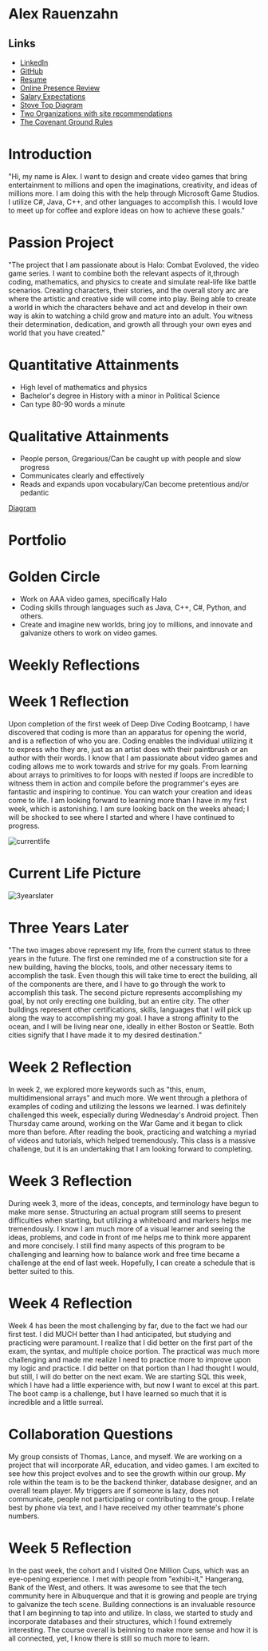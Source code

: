 # Alex Rauenzahn

## Links

* [LinkedIn](https://www.linkedin.com/in/alex-rauenzahn-0b77a5105/)
* [GitHub](https://www.github.com/ArchaicScribe)
* [Resume](https://drive.google.com/file/d/1XMQxRRLpkN3rFK-aSvPaTWAYjBnkrmFA/view?usp=sharing)
* [Online Presence Review](https://drive.google.com/open?id=1DYJu8Ien7T6O2qt7Rr-FUlUghOtemlW1_5JMT3MJGvM)
* [Salary Expectations](https://docs.google.com/document/d/14ZO9XWcttnFi9OyXB9j_3dCPzZJreX2IG7XiVZ_1f5Q/edit?usp=sharing)
* [Stove Top Diagram](https://drive.google.com/file/d/1y52sb3AluAXXfhuVhGT3phNTP2gtS1iZ/view?usp=sharing)
* [Two Organizations with site recommendations](https://docs.google.com/document/d/1A4dRdTs_4ew8_l0rxbQ_xEuyCnbgId7U8hiRHfS36iI/edit?usp=sharing)
* [The Covenant Ground Rules](https://github.com/project-progression-system/ground-rules)

# Introduction
 "Hi, my name is Alex. I want to design and create video games that bring entertainment to millions and open the imaginations, creativity, and ideas of millions more. I am doing this with the help through Microsoft Game Studios. I utilize C#, Java, C++, and other languages to accomplish this. I would love to meet up for coffee and explore ideas on how to achieve these goals."

# Passion Project
 "The project that I am passionate about is Halo: Combat Evoloved, the video game series. I want to combine both the relevant aspects of it,through coding, mathematics, and physics to create and simulate real-life like battle scenarios. Creating characters, their stories, and the overall story arc are where the artistic and creative side will come into play. Being able to create a world in which the characters behave and act and develop in their own way is akin to watching a child grow and mature into an adult. You witness their determination, dedication, and growth all through your own eyes and world that you have created."

# Quantitative Attainments

* High level of mathematics and physics
* Bachelor's degree in History with a minor in Political Science
* Can type 80-90 words a minute

# Qualitative Attainments

* People person, Gregarious/Can be caught up with people and slow progress
* Communicates clearly and effectively
* Reads and expands upon vocabulary/Can become pretentious and/or pedantic 

[Diagram](https://drive.google.com/file/d/1GDOnf3-KpwQF0gYJmHCfq0XlY-SF7Ww8/view?usp=sharing)
# Portfolio

# Golden Circle
* Work on AAA video games, specifically Halo 
* Coding skills through languages such as Java, C++, C#, Python, and others.
* Create and imagine new worlds, bring joy to millions, and innovate and galvanize others to work on video games.


# Weekly Reflections
  # Week 1 Reflection
  Upon completion of the first week of Deep Dive Coding Bootcamp, I have discovered that coding is more than an apparatus for opening the world, and is a reflection of who you are. Coding enables the individual utilizing it to express who they are, just as an artist does with their paintbrush or an author with their words. I know that I am passionate about video games and coding allows me to work towards and strive for my goals. From learning about arrays to primitives to for loops with nested if loops are incredible to witness them in action and compile before the programmer's eyes are fantastic and inspiring to continue. You can watch your creation and ideas come to life. 
I am looking forward to learning more than I have in my first week, which is astonishing. I am sure looking back on the weeks ahead; I will be shocked to see where I started and where I have continued to progress. 




![currentlife](https://user-images.githubusercontent.com/16001268/52142189-3eb92300-2615-11e9-84d4-88dd130166a4.jpg)
# Current Life Picture

![3yearslater](https://user-images.githubusercontent.com/16001268/52142187-3c56c900-2615-11e9-9992-810b07b02004.jpg)
# Three Years Later

"The two images above represent my life, from the current status to three years in the future. The first one reminded me of a construction site for a new building, having the blocks, tools, and other necessary items to accomplish the task. Even though this will take time to erect the building, all of the components are there, and I have to go through the work to accomplish this task. The second picture represents accomplishing my goal, by not only erecting one building, but an entire city. The other buildings represent other certifications, skills, languages that I will pick up along the way to accomplishing my goal. I have a strong affinity to the ocean, and I will be living near one, ideally in either Boston or Seattle. Both cities signify that I have made it to my desired destination." 

# Week 2 Reflection
In week 2, we explored more keywords such as "this, enum, multidimensional arrays" and much more. We went through a plethora of examples of coding and utilizing the lessons we learned. I was definitely challenged this week, especially during Wednesday's Android project. Then Thursday came around, working on the War Game and it began to click more than before. After reading the book, practicing and watching a myriad of videos and tutorials, which helped tremendously. This class is a massive challenge, but it is an undertaking that I am looking forward to completing. 
      
# Week 3 Reflection
During week 3, more of the ideas, concepts, and terminology have begun to make more sense. Structuring an actual program still seems to present difficulties when starting, but utilizing a whiteboard and markers helps me tremendously. I know I am much more of a visual learner and seeing the ideas, problems, and code in front of me helps me to think more apparent and more concisely. I still find many aspects of this program to be challenging and learning how to balance work and free time became a challenge at the end of last week. Hopefully, I can create a schedule that is better suited to this. 

# Week 4 Reflection
Week 4 has been the most challenging by far, due to the fact we had our first test. I did MUCH better than I had anticipated, but studying and practicing were paramount. I realize that I did better on the first part of the exam, the syntax, and multiple choice portion. The practical was much more challenging and made me realize I need to practice more to improve upon my logic and practice. I did better on that portion than I had thought I would, but still, I will do better on the next exam. We are starting SQL this week, which I have had a little experience with, but now I want to excel at this part. The boot camp is a challenge, but I have learned so much that it is incredible and a little surreal. 

# Collaboration Questions
My group consists of Thomas, Lance, and myself. We are working on a project that will incorporate AR, education, and video games. I am excited to see how this project evolves and to see the growth within our group. My role within the team is to be the backend thinker, database designer, and an overall team player. My triggers are if someone is lazy, does not communicate, people not participating or contributing to the group. I relate best by phone via text, and I have received my other teammate's phone numbers. 

# Week 5 Reflection 
In the past week, the cohort and I visited One Million Cups, which was an eye-opening experience. I met with people from "exhibi-it," Hangerang, Bank of the West, and others. It was awesome to see that the tech community here in Albuquerque and that it is growing and people are trying to galvanize the tech scene. Building connections is an invaluable resource that I am beginning to tap into and utilize. In class, we started to study and incorporate databases and their structures, which I found extremely interesting. The course overall is beinning to make more sense and how it is all connected, yet, I know there is still so much more to learn. 
